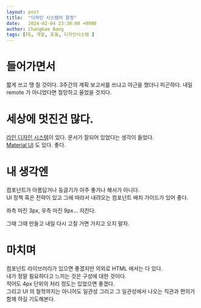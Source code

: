```yaml
---
layout: post
title:  "디자인 시스템의 함정"
date:   2024-02-04 23:30:00 +0900
author: Changbae Bang
tags: [FE, 개발, 효율, 디자인시스템 ]
---
```


# 들어가면서
짧게 쓰고 땡 칠 것이다. 3주간의 계획 보고서를 쓰냐고 야근을 했더니 피곤하다. 내일 remote 가 아니었다면 절망하고 울었을 것치다.

# 세상에 멋진건 많다.
[라인 디자인 시스템](https://designsystem.line.me/LDSG/components/systems/liff-view-en/)이 있다. 문서가 잘되어 있었다는 생각이 들었다.  
[Material UI](https://m3.material.io/foundations/layout/understanding-layout/overview) 도 있다. 좋다.  

# 내 생각엔
컴포넌트가 아름답거나 둥글기가 아주 좋거나 해서가 아니다.  
UI 정책 혹은 전략이 있고 그에 따라서 내려오는 컴포넌트 배치 가이드가 있어 좋다.  

좌측 마진 3px, 우측 마진 9px... 지친다.  

그때 그때 만들고 내일 다시 고칠 거면 가지고 오지 말자.

# 마치며
컴포넌트 라이브러리가 있으면 좋겠지만 의외로 HTML 에서는 다 있다.  
내가 정말 필요하다고 느끼는 것은 구성에 대한 것이다.  
적어도 4px 단위의 처리 정도는 있었으면 좋겠다.  
그리고 UI 의 철학까지는 아니어도 일관성 그리고 그 일관성에서 나오는 직관과 편의가 함께 하길 기도해본다.  